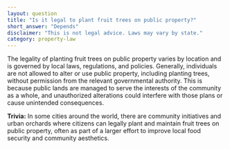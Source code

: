 ```yaml
---
layout: question
title: "Is it legal to plant fruit trees on public property?"
short_answer: "Depends"
disclaimer: "This is not legal advice. Laws may vary by state."
category: property-law
---
```

The legality of planting fruit trees on public property varies by location and is governed by local laws, regulations, and policies. Generally, individuals are not allowed to alter or use public property, including planting trees, without permission from the relevant governmental authority. This is because public lands are managed to serve the interests of the community as a whole, and unauthorized alterations could interfere with those plans or cause unintended consequences.

**Trivia:** In some cities around the world, there are community initiatives and urban orchards where citizens can legally plant and maintain fruit trees on public property, often as part of a larger effort to improve local food security and community aesthetics.

